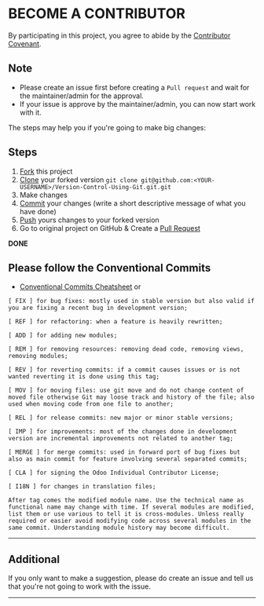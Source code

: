 # BECOME A CONTRIBUTOR

By participating in this project, you agree to abide by the [Contributor Covenant](CODE_OF_CONDUCT.md).

## Note
- Please create an issue first before creating a `Pull request` and wait for the maintainer/admin for the approval.
- If your issue is approve by the maintainer/admin, you can now start work with it. 

The steps may help you if you're going to make big changes:

## Steps

1. [Fork](https://help.github.com/articles/fork-a-repo/) this project
2. [Clone](https://help.github.com/articles/fork-a-repo/#step-2-create-a-local-clone-of-your-fork) your forked version `git clone git@github.com:<YOUR-USERNAME>/Version-Control-Using-Git.git.git`
3. Make changes 
4. [Commit](https://help.github.com/articles/adding-a-file-to-a-repository-using-the-command-line/) your changes (write a short descriptive message of what you have done)
5. [Push](https://help.github.com/articles/pushing-to-a-remote/) yours changes to your forked version
6. Go to original project on GitHub & Create a [Pull Request](https://help.github.com/articles/about-pull-requests/)

**DONE**

## Please follow the Conventional Commits
- <a href="https://gist.github.com/Zekfad/f51cb06ac76e2457f11c80ed705c95a3">Conventional Commits Cheatsheet</a> or 
```
[ FIX ] for bug fixes: mostly used in stable version but also valid if you are fixing a recent bug in development version;

[ REF ] for refactoring: when a feature is heavily rewritten;

[ ADD ] for adding new modules;

[ REM ] for removing resources: removing dead code, removing views, removing modules;

[ REV ] for reverting commits: if a commit causes issues or is not wanted reverting it is done using this tag;

[ MOV ] for moving files: use git move and do not change content of moved file otherwise Git may loose track and history of the file; also used when moving code from one file to another;

[ REL ] for release commits: new major or minor stable versions;

[ IMP ] for improvements: most of the changes done in development version are incremental improvements not related to another tag;

[ MERGE ] for merge commits: used in forward port of bug fixes but also as main commit for feature involving several separated commits;

[ CLA ] for signing the Odoo Individual Contributor License;

[ I18N ] for changes in translation files;

After tag comes the modified module name. Use the technical name as functional name may change with time. If several modules are modified, list them or use various to tell it is cross-modules. Unless really required or easier avoid modifying code across several modules in the same commit. Understanding module history may become difficult.
```
<hr />

## Additional
If you only want to make a suggestion, please do create an issue and tell us that you're not going to work with the issue.

<hr />